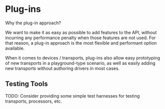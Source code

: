 # Plug-ins

Why the plug-in approach?

We want to make it as easy as possible to add features to the API, without incurring any performance penalty when those features are not used. For that reason, a plug-in approach is the most flexible and performant option available.

When it comes to devices / transports, plug-ins also allow easy prototyping of new transports in a playground-type scenario, as well as easily adding new transports without authoring drivers in most cases.

## Testing Tools

TODO: Consider providing some simple test harnesses for testing transports, processors, etc.
